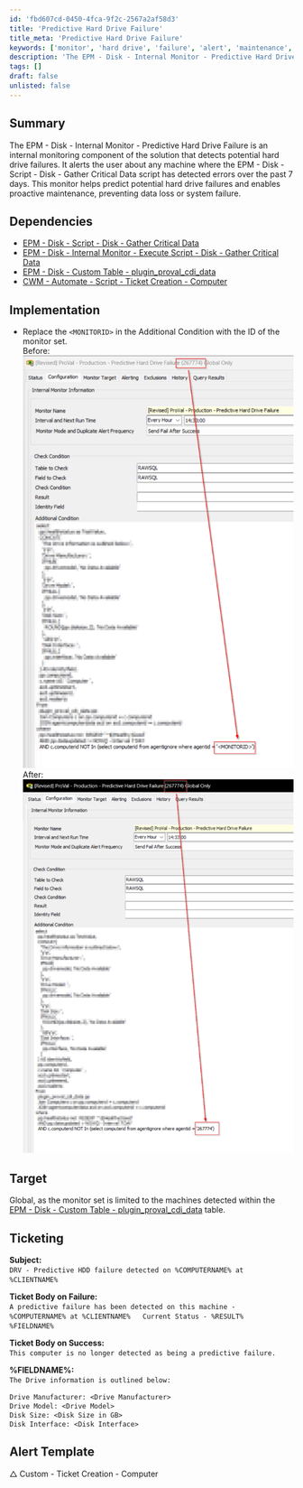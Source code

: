 ```yaml
---
id: 'fbd607cd-0450-4fca-9f2c-2567a2af58d3'
title: 'Predictive Hard Drive Failure'
title_meta: 'Predictive Hard Drive Failure'
keywords: ['monitor', 'hard drive', 'failure', 'alert', 'maintenance', 'data', 'system']
description: 'The EPM - Disk - Internal Monitor - Predictive Hard Drive Failure component detects potential hard drive failures by alerting users about errors detected in the past week, enabling proactive maintenance to prevent data loss or system failure.'
tags: []
draft: false
unlisted: false
---
```


## Summary

The EPM - Disk - Internal Monitor - Predictive Hard Drive Failure is an internal monitoring component of the solution that detects potential hard drive failures. It alerts the user about any machine where the EPM - Disk - Script - Disk - Gather Critical Data script has detected errors over the past 7 days. This monitor helps predict potential hard drive failures and enables proactive maintenance, preventing data loss or system failure.

## Dependencies

- [EPM - Disk - Script - Disk - Gather Critical Data](<../scripts/Disk - Gather Critical Data.md>)
- [EPM - Disk - Internal Monitor - Execute Script - Disk - Gather Critical Data](<./Execute Script - Disk - Gather Critical Data.md>)
- [EPM - Disk - Custom Table - plugin_proval_cdi_data](<../tables/plugin_proval_cdi_data.md>)
- [CWM - Automate - Script - Ticket Creation - Computer](<../scripts/Ticket Creation - Computer.md>)

## Implementation

- Replace the `<MONITORID>` in the Additional Condition with the ID of the monitor set.  
  Before:  
  ![Before](../../../static/img/Predictive-Hard-Drive-Failure/image_1.png)  
  After:  
  ![After](../../../static/img/Predictive-Hard-Drive-Failure/image_2.png)

## Target

Global, as the monitor set is limited to the machines detected within the [EPM - Disk - Custom Table - plugin_proval_cdi_data](<../tables/plugin_proval_cdi_data.md>) table.

## Ticketing

**Subject:**  
`DRV - Predictive HDD failure detected on %COMPUTERNAME% at %CLIENTNAME%`

**Ticket Body on Failure:**  
`A predictive failure has been detected on this machine - %COMPUTERNAME% at %CLIENTNAME%  
Current Status - %RESULT%  
%FIELDNAME%`

**Ticket Body on Success:**  
`This computer is no longer detected as being a predictive failure.`

**%FIELDNAME%:**  
`The Drive information is outlined below:`  
```
Drive Manufacturer: <Drive Manufacturer>
Drive Model: <Drive Model>
Disk Size: <Disk Size in GB>
Disk Interface: <Disk Interface>
```

## Alert Template

△ Custom - Ticket Creation - Computer